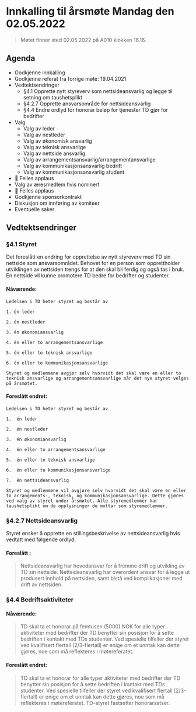 # Innkalling til årsmøte Mandag den 02.05.2022

> Møtet finner sted 02.05.2022 på A010 klokken 16.16. 

## Agenda
* Godkjenne innkalling
* Godkjenne referat fra forrige møte: 19.04.2021
* Vedtektsendringer
  * §4.1 Opprette nytt styreverv som nettsideansvarlig og legge til setning om taushetsplikt
  * §4.2.7 Opprette ansvarsområde for nettsideansvarlig
  * §4.4 Endre ordlyd for honorar beløp for tjenester TD gjør for bedrifter 
* Valg
  * Valg av leder
  * Valg av nestleder
  * Valg av økonomisk ansvarlig
  * Valg av teknisk ansvarlige
  * Valg av nettside ansvarlig
  * Valg av arrangementsansvarlig/arrangementansvarlige
  * Valg av kommunikasjonsansvarlig bedrift
  * Valg av kommunikasjonsansvarlig student
* :clap: Felles applaus
* Valg av æresmedlem hvis nominert
* :clap: Felles applaus
* Godkjenne sponsorkontrakt
* Diskusjon om innføring av komiteer
* Eventuelle saker

## Vedtektsendringer
### §4.1 Styret
Det foreslått en endring for opprettelse av nytt styreverv med TD sin nettside som ansvarsområdet. Behovet for en person som opprettholder utviklingen av nettsiden trengs for at den skal bli ferdig og også tas i bruk. En nettside vil kunne promotere TD bedre for bedrifter og studenter. 

#### Nåværende:

```
Ledelsen i TD heter styret og består av

1. én leder
 
2. én nestleder
 
3. én økonomiansvarlig
 
4. én eller to arrangementsansvarlige
 
5. én eller to teknisk ansvarlige
 
6. én eller to kommunikasjonsansvarlige

Styret og medlemmene avgjør selv hvorvidt det skal være en eller to teknisk ansvarlige og arrangementsansvarlige når det nye styret velges på årsmøtet.
```

#### Foreslått endret:

```
Ledelsen i TD heter styret og består av

1.  én leder

2.  én nestleder

3.  én økonomiansvarlig

4.  én eller to arrangementsansvarlige

5.  én eller to teknisk ansvarlige

6.  én eller to kommunikasjonsansvarlige

7.  én nettsideansvarlig

Styret og medlemmene vil avgjøre selv hvorvidt det skal være en eller to arrangements-, teknisk, og kommunikasjonsansvarlige. Dette gjøres ved valg av styret under årsmøtet. Alle styremedlemmer har taushetsplikt om de opplysninger de mottar som styremedlemmer. 

```

### §4.2.7 Nettsideansvarlig
Styret ønsker å opprette en stillingsbeskrivelse av nettsideansvarlig hvis vedtatt med følgende ordlyd:

#### Foreslått :
> Nettsideansvarlig har hovedansvar for å fremme drift og utvikling av TD sin nettside. Nettsideansvarlig har overordent ansvar for å legge ut produsert innhold på nettsiden, samt bistå ved komplikasjoner med drift av nettsiden. 


### §4.4 Bedriftsaktiviteter
#### Nåværende:
> TD skal ta et honorar på femtusen (5000) NOK for alle typer aktiviteter med bedrifter der TD benytter sin posisjon for å sette bedriften i kontakt med TDs studenter. Ved spesielle tilfeller der styret ved kvalifisert flertall (2/3-flertall) er enige om et unntak kan dette gjøres, noe som må reflekteres i møtereferatet.

#### Foreslått endret:
> TD skal ta et honorar for alle typer aktiviteter med bedrifter der TD benytter sin posisjon for å sette bedriften i kontakt med TDs studenter. Ved spesielle tilfeller der styret ved kvalifisert flertall (2/3-flertall) er enige om et unntak kan dette gjøres, noe som må reflekteres i møtereferatet. TD-styret fastsetter honorarsatser. 

